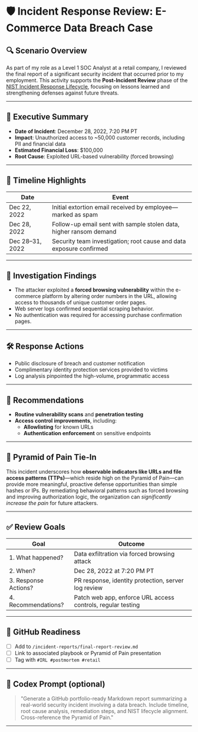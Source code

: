 # 🛡️ Incident Response Review: E-Commerce Data Breach Case

## 🔍 Scenario Overview

As part of my role as a Level 1 SOC Analyst at a retail company, I reviewed the final report of a significant security incident that occurred prior to my employment. This activity supports the **Post-Incident Review** phase of the [NIST Incident Response Lifecycle](https://nvlpubs.nist.gov/nistpubs/SpecialPublications/NIST.SP.800-61r2.pdf), focusing on lessons learned and strengthening defenses against future threats.

---

## 📌 Executive Summary

- **Date of Incident**: December 28, 2022, 7:20 PM PT  
- **Impact**: Unauthorized access to ~50,000 customer records, including PII and financial data  
- **Estimated Financial Loss**: $100,000  
- **Root Cause**: Exploited URL-based vulnerability (forced browsing)

---

## 📅 Timeline Highlights

| Date             | Event                                                                 |
|------------------|-----------------------------------------------------------------------|
| Dec 22, 2022     | Initial extortion email received by employee—marked as spam          |
| Dec 28, 2022     | Follow-up email sent with sample stolen data, higher ransom demand   |
| Dec 28–31, 2022  | Security team investigation; root cause and data exposure confirmed  |

---

## 🧪 Investigation Findings

- The attacker exploited a **forced browsing vulnerability** within the e-commerce platform by altering order numbers in the URL, allowing access to thousands of unique customer order pages.
- Web server logs confirmed sequential scraping behavior.
- No authentication was required for accessing purchase confirmation pages.

---

## 🛠️ Response Actions

- Public disclosure of breach and customer notification
- Complimentary identity protection services provided to victims
- Log analysis pinpointed the high-volume, programmatic access

---

## 🧭 Recommendations

- **Routine vulnerability scans** and **penetration testing**
- **Access control improvements**, including:
  - **Allowlisting** for known URLs
  - **Authentication enforcement** on sensitive endpoints

---

## 🧱 Pyramid of Pain Tie-In

This incident underscores how **observable indicators like URLs and file access patterns (TTPs)**—which reside high on the Pyramid of Pain—can provide more meaningful, proactive defense opportunities than simple hashes or IPs. By remediating behavioral patterns such as forced browsing and improving authorization logic, the organization can *significantly increase the pain* for future attackers.

<!-- Pyramid of Pain slides: https://docs.google.com/presentation/d/100DBHBMbzkYcWo6tNu5lsB9eSsM9snMe71Oxm5WtUEw/edit?usp=sharing -->

---

## ✅ Review Goals

| Goal | Outcome |
|------|---------|
| 1. What happened? | Data exfiltration via forced browsing attack |
| 2. When? | Dec 28, 2022 at 7:20 PM PT |
| 3. Response Actions? | PR response, identity protection, server log review |
| 4. Recommendations? | Patch web app, enforce URL access controls, regular testing |

---

## 📁 GitHub Readiness

- [ ] Add to `/incident-reports/final-report-review.md`
- [ ] Link to associated playbook or Pyramid of Pain presentation
- [ ] Tag with `#IRL #postmortem #retail`

---

## 🧠 Codex Prompt (optional)

> "Generate a GitHub portfolio-ready Markdown report summarizing a real-world security incident involving a data breach. Include timeline, root cause analysis, remediation steps, and NIST lifecycle alignment. Cross-reference the Pyramid of Pain."

---

